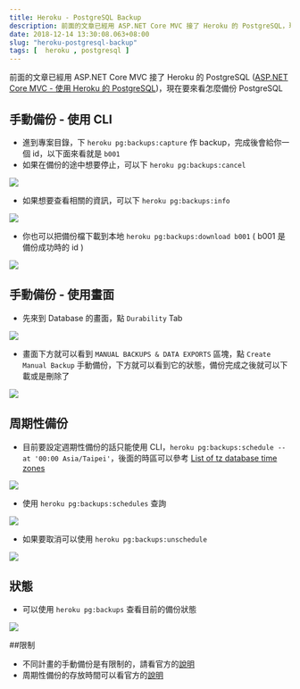```yaml
---
title: Heroku - PostgreSQL Backup
description: 前面的文章已經用 ASP.NET Core MVC 接了 Heroku 的 PostgreSQL，現在要來看怎麼備份 PostgreSQL
date: 2018-12-14 13:30:08.063+08:00
slug: "heroku-postgresql-backup"
tags: [  heroku , postgresql ]
---
```


前面的文章已經用 ASP.NET Core MVC 接了 Heroku 的 PostgreSQL ([ASP.NET Core MVC - 使用 Heroku 的 PostgreSQL](https://blog.cashwu.com/blog/asp-net-core-mvc-heroku-postgresql))，現在要來看怎麼備份 PostgreSQL

## 手動備份 - 使用 CLI

- 進到專案目錄，下 `heroku pg:backups:capture` 作 backup，完成後會給你一個 id，以下面來看就是 `b001`
- 如果在備份的途中想要停止，可以下 `heroku pg:backups:cancel`


![](/images/404.webp)

- 如果想要查看相關的資訊，可以下 `heroku pg:backups:info`

![](/images/404.webp)

- 你也可以把備份檔下載到本地 `heroku pg:backups:download b001` ( b001 是備份成功時的 id )

![](/images/404.webp)

## 手動備份 - 使用畫面

- 先來到 Database 的畫面，點 `Durability` Tab

![](/images/404.webp)

- 畫面下方就可以看到 `MANUAL BACKUPS & DATA EXPORTS` 區塊，點 `Create Manual Backup` 手動備份，下方就可以看到它的狀態，備份完成之後就可以下載或是刪除了

![](/images/404.webp)

## 周期性備份

- 目前要設定週期性備份的話只能使用 CLI，`heroku pg:backups:schedule --at '00:00 Asia/Taipei'`，後面的時區可以參考 [List of tz database time zones](https://en.wikipedia.org/wiki/List_of_tz_database_time_zones)

![](/images/404.webp)

- 使用 `heroku pg:backups:schedules` 查詢

![](/images/404.webp)

- 如果要取消可以使用 `heroku pg:backups:unschedule`

![](/images/404.webp)

## 狀態

- 可以使用 `heroku pg:backups` 查看目前的備份狀態

![](/images/404.webp)

##限制

- 不同計畫的手動備份是有限制的，請看官方的[說明](https://devcenter.heroku.com/articles/heroku-postgres-backups#manual-backup-retention-limits)
- 周期性備份的存放時間可以看官方的[說明](https://devcenter.heroku.com/articles/heroku-postgres-backups#scheduled-backups-retention-limits)
